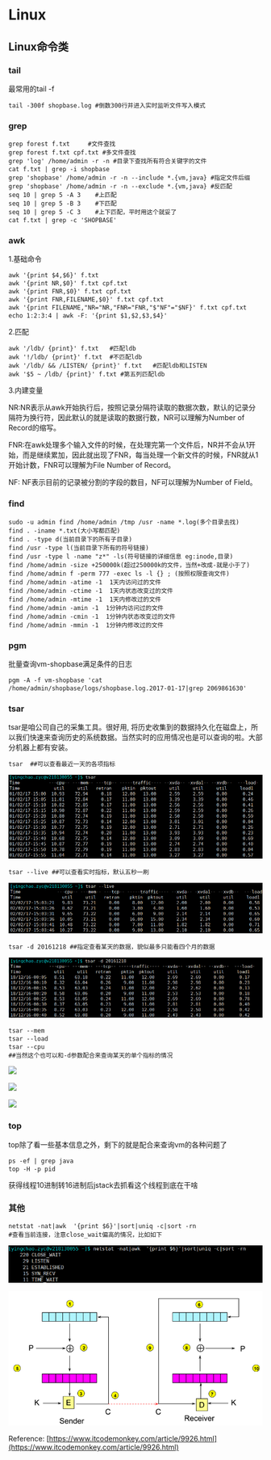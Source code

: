 # Linux



## Linux命令类

### tail 

最常用的tail -f

```text
tail -300f shopbase.log #倒数300行并进入实时监听文件写入模式
```

### grep

```text
grep forest f.txt     #文件查找
grep forest f.txt cpf.txt #多文件查找
grep 'log' /home/admin -r -n #目录下查找所有符合关键字的文件
cat f.txt | grep -i shopbase    
grep 'shopbase' /home/admin -r -n --include *.{vm,java} #指定文件后缀
grep 'shopbase' /home/admin -r -n --exclude *.{vm,java} #反匹配
seq 10 | grep 5 -A 3    #上匹配
seq 10 | grep 5 -B 3    #下匹配
seq 10 | grep 5 -C 3    #上下匹配，平时用这个就妥了
cat f.txt | grep -c 'SHOPBASE'
```

### awk

1.基础命令

```text
awk '{print $4,$6}' f.txt
awk '{print NR,$0}' f.txt cpf.txt    
awk '{print FNR,$0}' f.txt cpf.txt
awk '{print FNR,FILENAME,$0}' f.txt cpf.txt
awk '{print FILENAME,"NR="NR,"FNR="FNR,"$"NF"="$NF}' f.txt cpf.txt
echo 1:2:3:4 | awk -F: '{print $1,$2,$3,$4}'
```

2.匹配

```text
awk '/ldb/ {print}' f.txt   #匹配ldb
awk '!/ldb/ {print}' f.txt  #不匹配ldb
awk '/ldb/ && /LISTEN/ {print}' f.txt   #匹配ldb和LISTEN
awk '$5 ~ /ldb/ {print}' f.txt #第五列匹配ldb
```

3.内建变量

NR:NR表示从awk开始执行后，按照记录分隔符读取的数据次数，默认的记录分隔符为换行符，因此默认的就是读取的数据行数，NR可以理解为Number of Record的缩写。

FNR:在awk处理多个输入文件的时候，在处理完第一个文件后，NR并不会从1开始，而是继续累加，因此就出现了FNR，每当处理一个新文件的时候，FNR就从1开始计数，FNR可以理解为File Number of Record。

NF: NF表示目前的记录被分割的字段的数目，NF可以理解为Number of Field。

### find

```text
sudo -u admin find /home/admin /tmp /usr -name *.log(多个目录去找)
find . -iname *.txt(大小写都匹配)
find . -type d(当前目录下的所有子目录)
find /usr -type l(当前目录下所有的符号链接)
find /usr -type l -name "z*" -ls(符号链接的详细信息 eg:inode,目录)
find /home/admin -size +250000k(超过250000k的文件，当然+改成-就是小于了)
find /home/admin f -perm 777 -exec ls -l {} ; (按照权限查询文件)
find /home/admin -atime -1  1天内访问过的文件
find /home/admin -ctime -1  1天内状态改变过的文件    
find /home/admin -mtime -1  1天内修改过的文件
find /home/admin -amin -1  1分钟内访问过的文件
find /home/admin -cmin -1  1分钟内状态改变过的文件    
find /home/admin -mmin -1  1分钟内修改过的文件
```

### pgm

批量查询vm-shopbase满足条件的日志

```text
pgm -A -f vm-shopbase 'cat /home/admin/shopbase/logs/shopbase.log.2017-01-17|grep 2069861630'
```

### tsar

tsar是咱公司自己的采集工具。很好用, 将历史收集到的数据持久化在磁盘上，所以我们快速来查询历史的系统数据。当然实时的应用情况也是可以查询的啦。大部分机器上都有安装。

```text
tsar  ##可以查看最近一天的各项指标
```

![](../.gitbook/assets/image%20%2861%29.png)

```text
tsar --live ##可以查看实时指标，默认五秒一刷
```

![](../.gitbook/assets/image%20%2878%29.png)

```text
tsar -d 20161218 ##指定查看某天的数据，貌似最多只能看四个月的数据
```

![](../.gitbook/assets/image%20%2879%29.png)

```text
tsar --mem
tsar --load
tsar --cpu
##当然这个也可以和-d参数配合来查询某天的单个指标的情况 
```

![](https://www.itcodemonkey.com/data/upload/portal/20180930/1538294056139430.png)

![](https://www.itcodemonkey.com/data/upload/portal/20180930/1538294056472170.png)

![](https://www.itcodemonkey.com/data/upload/portal/20180930/1538294057549896.png)

### top

top除了看一些基本信息之外，剩下的就是配合来查询vm的各种问题了

```text
ps -ef | grep java
top -H -p pid
```

获得线程10进制转16进制后jstack去抓看这个线程到底在干啥

### 其他

```text
netstat -nat|awk  '{print $6}'|sort|uniq -c|sort -rn 
#查看当前连接，注意close_wait偏高的情况，比如如下
```

![](../.gitbook/assets/image%20%2848%29.png)

![](../.gitbook/assets/image%20%2855%29.png)

Reference: [https://www.itcodemonkey.com/article/9926.html](https://www.itcodemonkey.com/article/9926.html)

